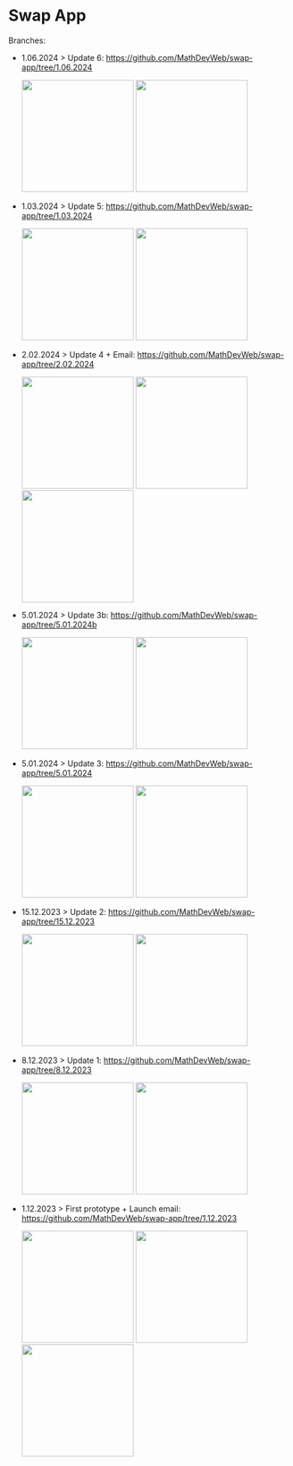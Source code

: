 # Swap App

Branches:

- 1.06.2024 > Update 6: https://github.com/MathDevWeb/swap-app/tree/1.06.2024

  <div>
    <img src="https://github.com/MathDevWeb/swap-app/assets/140265706/8e04e0a0-28ad-4337-a32f-7062355d203e" height= 200 />
    <span><img src="https://github.com/MathDevWeb/swap-app/assets/140265706/3da426ae-e2f9-47ba-8664-6bc45f209ab7" height= 200 /></span>
  </div>

- 1.03.2024 > Update 5: https://github.com/MathDevWeb/swap-app/tree/1.03.2024

  <div>
    <img src="https://github.com/MathDevWeb/swap-app/assets/140265706/4aa4feab-27c6-4dd0-8b82-2756903b3dcb" height= 200 />
    <span><img src="https://github.com/MathDevWeb/swap-app/assets/140265706/8a7da2ac-3b70-4828-b7fc-d1bb9138a2e3" height= 200 /></span>
  </div>
  
- 2.02.2024 > Update 4 + Email: https://github.com/MathDevWeb/swap-app/tree/2.02.2024

  <div>
    <img src="https://github.com/MathDevWeb/swap-app/assets/140265706/cc08d0be-3667-4fc2-adcf-fbc75527f38a" height= 200 />
    <span><img src="https://github.com/MathDevWeb/swap-app/assets/140265706/22cca0d0-ceeb-429e-a278-bb68d2591efd" height= 200 /></span>
    <span><img src="https://github.com/MathDevWeb/swap-app/assets/140265706/8aa8b94d-bdc1-45af-a158-566f93c9589a" height= 200 /></span>
  </div>

- 5.01.2024 > Update 3b: https://github.com/MathDevWeb/swap-app/tree/5.01.2024b

  <div>
    <img src="https://github.com/MathDevWeb/swap-app/assets/140265706/e0599b80-870d-44ae-84c2-198a2cffc625" height= 200 />
    <span><img src="https://github.com/MathDevWeb/swap-app/assets/140265706/06dbcd90-e1fa-4a85-9266-e044e05e0f3b" height= 200 /></span>
  </div>

- 5.01.2024 > Update 3: https://github.com/MathDevWeb/swap-app/tree/5.01.2024

  <div>
    <img src="https://github.com/MathDevWeb/swap-app/assets/140265706/b829f94e-19da-494c-84cf-d5adee4048d6" height= 200 />
    <span><img src="https://github.com/MathDevWeb/swap-app/assets/140265706/29df45e9-e021-4c92-a23f-db6356595070" height= 200 /></span>
  </div>
  
- 15.12.2023 > Update 2: https://github.com/MathDevWeb/swap-app/tree/15.12.2023
  
  <div>
    <img src="https://github.com/MathDevWeb/swap-app/assets/140265706/4e450fe7-1575-4129-8e9f-9a6ea5ddeefc" height= 200 />
    <span><img src="https://github.com/MathDevWeb/swap-app/assets/140265706/1544d601-16ee-4d55-9325-b9800a17d006" height= 200 /></span>
  </div>

- 8.12.2023  > Update 1: https://github.com/MathDevWeb/swap-app/tree/8.12.2023
  
  <div>
    <img src="https://github.com/MathDevWeb/swap-app/assets/140265706/4e30391f-eeb1-4886-b078-ddeb3ab71ffa" height= 200 />
    <span><img src="https://github.com/MathDevWeb/swap-app/assets/140265706/5c05f820-f179-4ed1-82a2-8e1f4cb12152" height= 200 /></span>
  </div>
  
- 1.12.2023  > First prototype + Launch email: https://github.com/MathDevWeb/swap-app/tree/1.12.2023
  
  <div>
    <img src="https://github.com/MathDevWeb/swap-app/assets/140265706/a00d4b80-da4a-41ba-ba0b-cf1e2ccfcaec" height= 200 />
    <span><img src="https://github.com/MathDevWeb/swap-app/assets/140265706/791c2f49-b5f9-4609-adda-e7c5670fe4d0" height= 200 /></span>
    <span><img src="https://github.com/MathDevWeb/swap-app/assets/140265706/eea8da62-c124-42d5-b7e3-87b3e9dff57d" height= 200 /></span>
  </div>
